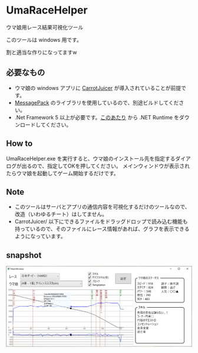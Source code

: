 # UmaRaceHelper
ウマ娘用レース結果可視化ツール

このツールは windows 用です。

割と適当な作りになってますw

## 必要なもの
* ウマ娘の windows アプリに [CarrotJuicer](https://github.com/CNA-Bld/EXNOA-CarrotJuicer) が導入されていることが前提です。
* [MessagePack](https://github.com/neuecc/MessagePack-CSharp) のライブラリを使用しているので、別途ビルドしてください。
* .Net Framework 5 以上が必要です。[このあたり](https://dotnet.microsoft.com/en-us/download/dotnet/5.0) から .NET Runtime をダウンロードしてください。

## How to
UmaRaceHelper.exe を実行すると、ウマ娘のインストール先を指定するダイアログが出るので、指定してOKを押してください。
メインウィンドウが表示されたらウマ娘を起動してゲーム開始するだけです。

## Note
* このツールはサーバとアプリの通信内容を可視化するだけのツールなので、改造（いわゆるチート）はしてません。
* CarrotJuicer/ 以下にできるファイルをドラッグドロップで読み込む機能も持っているので、そのファイルにレース情報があれば、グラフを表示できるようになっています。

## snapshot

![snapshot](./snapshot.png)
